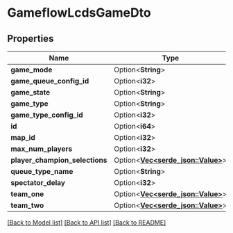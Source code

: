 # GameflowLcdsGameDto

## Properties

Name | Type | Description | Notes
------------ | ------------- | ------------- | -------------
**game_mode** | Option<**String**> |  | [optional]
**game_queue_config_id** | Option<**i32**> |  | [optional]
**game_state** | Option<**String**> |  | [optional]
**game_type** | Option<**String**> |  | [optional]
**game_type_config_id** | Option<**i32**> |  | [optional]
**id** | Option<**i64**> |  | [optional]
**map_id** | Option<**i32**> |  | [optional]
**max_num_players** | Option<**i32**> |  | [optional]
**player_champion_selections** | Option<[**Vec<serde_json::Value>**](serde_json::Value.md)> |  | [optional]
**queue_type_name** | Option<**String**> |  | [optional]
**spectator_delay** | Option<**i32**> |  | [optional]
**team_one** | Option<[**Vec<serde_json::Value>**](serde_json::Value.md)> |  | [optional]
**team_two** | Option<[**Vec<serde_json::Value>**](serde_json::Value.md)> |  | [optional]

[[Back to Model list]](../README.md#documentation-for-models) [[Back to API list]](../README.md#documentation-for-api-endpoints) [[Back to README]](../README.md)


